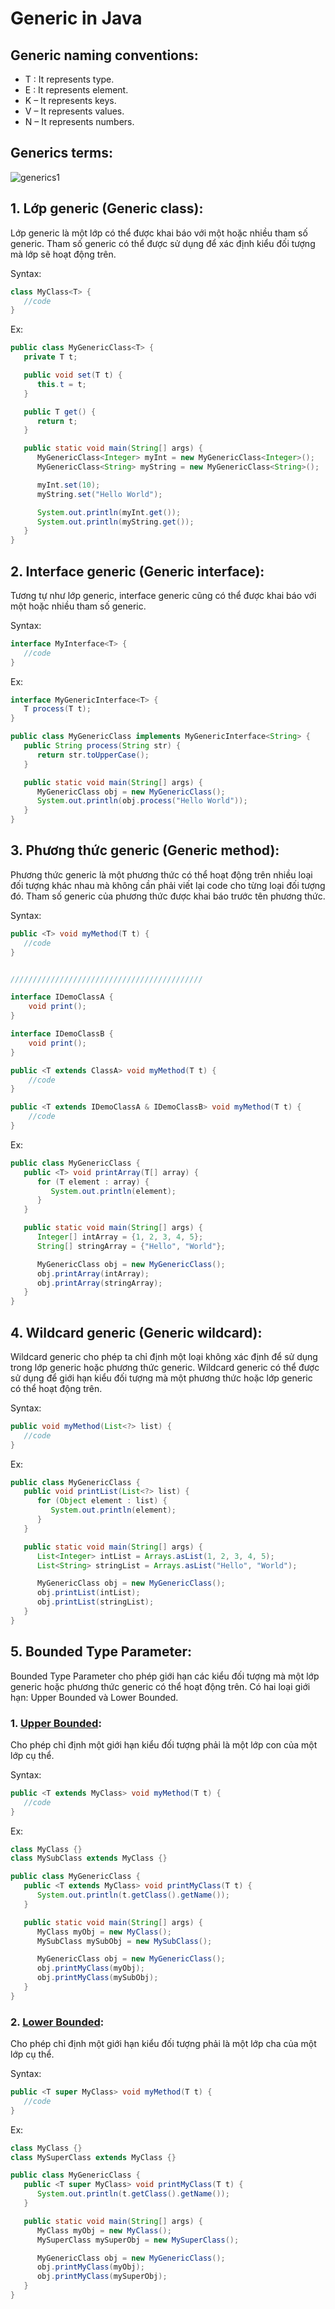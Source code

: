 
# Generic in Java

## Generic naming conventions:
- T : It represents type.
- E : It represents element.
- K – It represents keys.
- V – It represents values.
- N – It represents numbers.


## Generics terms:
![generics1](https://user-images.githubusercontent.com/122768076/234642733-85324b1a-a674-4f18-b878-9c359fe02cc4.jpg)


## 1. Lớp generic (Generic class):  
Lớp generic là một lớp có thể được khai báo với một hoặc nhiều tham số generic. Tham số generic có thể được sử dụng để xác định kiểu đối tượng mà lớp sẽ hoạt động trên.

Syntax:
```java
class MyClass<T> {
   //code
}
```

Ex:
```java
public class MyGenericClass<T> {
   private T t;

   public void set(T t) {
      this.t = t;
   }

   public T get() {
      return t;
   }

   public static void main(String[] args) {
      MyGenericClass<Integer> myInt = new MyGenericClass<Integer>();
      MyGenericClass<String> myString = new MyGenericClass<String>();

      myInt.set(10);
      myString.set("Hello World");

      System.out.println(myInt.get());
      System.out.println(myString.get());
   }
}
```


## 2. Interface generic (Generic interface):
Tương tự như lớp generic, interface generic cũng có thể được khai báo với một hoặc nhiều tham số generic.

Syntax:
```java
interface MyInterface<T> {
   //code
}
```

Ex:
```java
interface MyGenericInterface<T> {
   T process(T t);
}

public class MyGenericClass implements MyGenericInterface<String> {
   public String process(String str) {
      return str.toUpperCase();
   }

   public static void main(String[] args) {
      MyGenericClass obj = new MyGenericClass();
      System.out.println(obj.process("Hello World"));
   }
}
```


## 3. Phương thức generic (Generic method):
Phương thức generic là một phương thức có thể hoạt động trên nhiều loại đối tượng khác nhau mà không cần phải viết lại code cho từng loại đối tượng đó. Tham số generic của phương thức được khai báo trước tên phương thức.

Syntax:
```java
public <T> void myMethod(T t) {
   //code
}


///////////////////////////////////////////

interface IDemoClassA {
    void print();
}

interface IDemoClassB {
    void print();
}

public <T extends ClassA> void myMethod(T t) {
    //code
}

public <T extends IDemoClassA & IDemoClassB> void myMethod(T t) {
    //code
}
```

Ex:
```java
public class MyGenericClass {
   public <T> void printArray(T[] array) {
      for (T element : array) {
         System.out.println(element);
      }
   }

   public static void main(String[] args) {
      Integer[] intArray = {1, 2, 3, 4, 5};
      String[] stringArray = {"Hello", "World"};

      MyGenericClass obj = new MyGenericClass();
      obj.printArray(intArray);
      obj.printArray(stringArray);
   }
}
```

## 4. Wildcard generic (Generic wildcard):
Wildcard generic cho phép ta chỉ định một loại không xác định để sử dụng trong lớp generic hoặc phương thức generic. Wildcard generic có thể được sử dụng để giới hạn kiểu đối tượng mà một phương thức hoặc lớp generic có thể hoạt động trên.

Syntax:
```java
public void myMethod(List<?> list) {
   //code
}
```

Ex:
```java
public class MyGenericClass {
   public void printList(List<?> list) {
      for (Object element : list) {
         System.out.println(element);
      }
   }

   public static void main(String[] args) {
      List<Integer> intList = Arrays.asList(1, 2, 3, 4, 5);
      List<String> stringList = Arrays.asList("Hello", "World");

      MyGenericClass obj = new MyGenericClass();
      obj.printList(intList);
      obj.printList(stringList);
   }
}
```


## 5. Bounded Type Parameter:
Bounded Type Parameter cho phép giới hạn các kiểu đối tượng mà một lớp generic hoặc phương thức generic có thể hoạt động trên. Có hai loại giới hạn: Upper Bounded và Lower Bounded.

### 1. [Upper Bounded]():
Cho phép chỉ định một giới hạn kiểu đối tượng phải là một lớp con của một lớp cụ thể.

Syntax:
```java
public <T extends MyClass> void myMethod(T t) {
   //code
}
```

Ex:
```java
class MyClass {}
class MySubClass extends MyClass {}

public class MyGenericClass {
   public <T extends MyClass> void printMyClass(T t) {
      System.out.println(t.getClass().getName());
   }

   public static void main(String[] args) {
      MyClass myObj = new MyClass();
      MySubClass mySubObj = new MySubClass();

      MyGenericClass obj = new MyGenericClass();
      obj.printMyClass(myObj);
      obj.printMyClass(mySubObj);
   }
}
```

### 2. [Lower Bounded]():
Cho phép chỉ định một giới hạn kiểu đối tượng phải là một lớp cha của một lớp cụ thể.

Syntax:
```java
public <T super MyClass> void myMethod(T t) {
   //code
}
```

Ex:
```java
class MyClass {}
class MySuperClass extends MyClass {}

public class MyGenericClass {
   public <T super MyClass> void printMyClass(T t) {
      System.out.println(t.getClass().getName());
   }

   public static void main(String[] args) {
      MyClass myObj = new MyClass();
      MySuperClass mySuperObj = new MySuperClass();

      MyGenericClass obj = new MyGenericClass();
      obj.printMyClass(myObj);
      obj.printMyClass(mySuperObj);
   }
}
```
